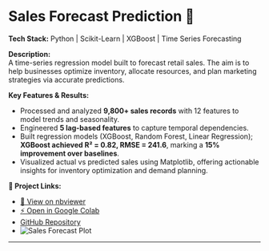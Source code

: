 # Sales Forecast Prediction 🛒

**Tech Stack:** Python | Scikit-Learn | XGBoost | Time Series Forecasting

**Description:**  
A time-series regression model built to forecast retail sales. The aim is to help businesses optimize inventory, allocate resources, and plan marketing strategies via accurate predictions.

**Key Features & Results:**
- Processed and analyzed **9,800+ sales records** with 12 features to model trends and seasonality.
- Engineered **5 lag-based features** to capture temporal dependencies.
- Built regression models (XGBoost, Random Forest, Linear Regression); **XGBoost achieved R² = 0.82, RMSE = 241.6**, marking a **15% improvement over baselines**.
- Visualized actual vs predicted sales using Matplotlib, offering actionable insights for inventory optimization and demand planning.

**🔗 Project Links:**
- [🔗 View on nbviewer](https://nbviewer.org/github/yeswanthnagireddy/MyProjecta/blob/main/Sales%20Forecast%20Prediction.ipynb)  
- [⚡ Open in Google Colab](https://colab.research.google.com/github/yeswanthnagireddy/MyProjecta/blob/main/Sales%20Forecast%20Prediction)
- [GitHub Repository](https://github.com/yeswanthnagireddy/MyProjecta)
- ![Sales Forecast Plot](images/sales_trend.png)

---
